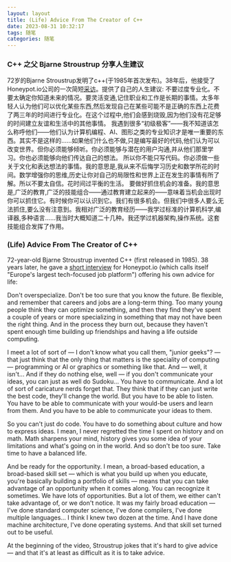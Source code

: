 ```yaml
---
layout: layout
title: (Life) Advice From The Creator of C++
date: 2023-08-31 10:32:17
tags: 随笔
categories: 随笔
---
```


### C++ 之父 Bjarne Stroustrup 分享人生建议
72岁的Bjarne Stroustrup发明了c++(于1985年首次发布)。38年后，他接受了Honeypot.io公司的一次简短[采访](https://www.youtube.com/watch?v=-QxI-RP6-HM)。提供了自己的人生建议:
不要过度专业化。不要太确定你知道未来的情况。要灵活变通,记住职业和工作是长期的事情。太多年轻人认为他们可以优化某些东西,然后发现自己在某些可能不是正确的东西上花费了两三年的时间进行专业化。在这个过程中,他们会感到烧毁,因为他们没有花足够的时间建立友谊和生活中的其他事情。
我遇到很多“初级极客”——我不知道该怎么称呼他们——他们认为计算机编程、AI、图形之类的专业知识才是唯一重要的东西。其实不是这样的......如果他们什么也不做,只是编写最好的代码,他们认为可以改变世界。但你必须能够倾听。你必须能够与潜在的用户沟通,并从他们那里学习。你也必须能够向他们传达自己的想法。
所以你不能只写代码。你必须做一些关于文化和表达想法的事情。我的意思是,我从来不后悔学习历史和数学所花的时间。数学增强你的思维,历史让你对自己的局限性和世界上正在发生的事情有所了解。所以不要太自信。花时间过平衡的生活。
要做好抓住机会的准备。我的意思是,广泛的教育,广泛的技能组合——通过教育建立起来的——意味着当机会出现时你可以抓住它。有时候你可以认识到它。我们有很多机会。但我们中很多人要么无法抓住,要么没有注意到。我相对广泛的教育经历——我学过标准的计算机科学,编译器,多种语言......我当时大概知道二十几种。我还学过机器架构,操作系统。这套技能组合发挥了作用。

### (Life) Advice From The Creator of C++
72-year-old Bjarne Stroustrup invented C++ (first released in 1985). 38 years later, he gave a [short interview](https://www.youtube.com/watch?v=-QxI-RP6-HM) for Honeypot.io (which calls itself "Europe's largest tech-focused job platform") offering his own advice for life:

Don't overspecialize. Don't be too sure that you know the future. Be flexible, and remember that careers and jobs are a long-term thing. Too many young people think they can optimize something, and then they find they've spent a couple of years or more specializing in something that may not have been the right thing. And in the process they burn out, because they haven't spent enough time building up friendships and having a life outside computing.

I meet a lot of sort of — I don't know what you call them, "junior geeks"? — that just think that the only thing that matters is the speciality of computing — programming or AI or graphics or something like that. And — well, it isn't... And if they do nothing else, well — if you don't communicate your ideas, you can just as well do Sudoku... You have to communicate. And a lot of sort of caricature nerds forget that. They think that if they can just write the best code, they'll change the world. But you have to be able to listen. You have to be able to communicate with your would-be users and learn from them. And you have to be able to communicate your ideas to them.

So you can't just do code. You have to do something about culture and how to express ideas. I mean, I never regretted the time I spent on history and on math. Math sharpens your mind, history gives you some idea of your limitations and what's going on in the world. And so don't be too sure. Take time to have a balanced life.

And be ready for the opportunity. I mean, a broad-based education, a broad-based skill set — which is what you build up when you educate, you're basically building a portfolio of skills — means that you can take advantage of an opportunity when it comes along. You can recognize it sometimes. We have lots of opportunities. But a lot of them, we either can't take advantage of, or we don't notice. It was my fairly broad education — I've done standard computer science, I've done compilers, I've done multiple languages... I think I knew two dozen at the time. And I have done machine architecture, I've done operating systems. And that skill set turned out to be useful.

At the beginning of the video, Stroustrup jokes that it's hard to give advice — and that it's at least as difficult as it is to take advice.


